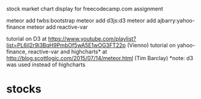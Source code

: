 stock market chart display for freecodecamp.com assignment

meteor add twbs:bootstrap
meteor add d3js:d3
meteor add ajbarry:yahoo-finance
meteor add reactive-var


 tutorial on D3 at https://www.youtube.com/playlist?list=PL6il2r9i3BqH9PmbOf5wA5E1wOG3FT22p (Vienno)
 tutorial on yahoo-finance, reactive-var and highcharts* at http://blog.scottlogic.com/2015/07/14/meteor.html (Tim Barclay)
*note: d3 was used instead of highcharts
# stocks 
